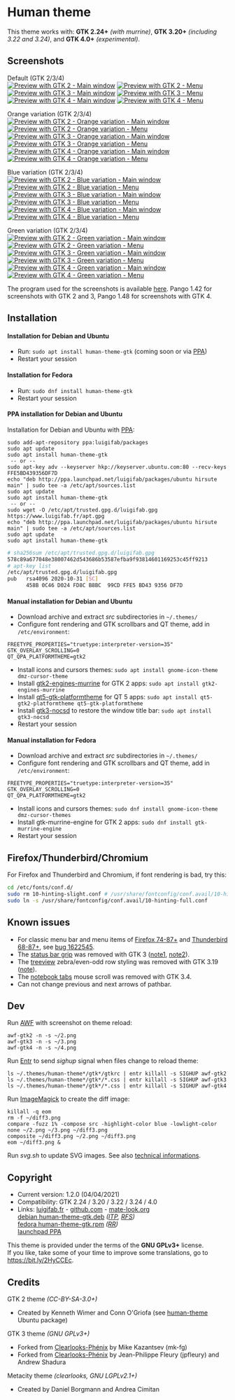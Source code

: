 # Human theme

This theme works with: **GTK 2.24+** *(with murrine)*, **GTK 3.20+** *(including 3.22 and 3.24)*, and **GTK 4.0+** *(experimental)*.

## Screenshots

Default (GTK 2/3/4)\
[![Preview with GTK 2 - Main window](images/thumbs/gtk2.png?raw=true)](images/gtk2.png?raw=true)
[![Preview with GTK 2 - Menu](images/thumbs/gtk2-menu.png?raw=true)](images/gtk2-menu.png?raw=true)\
[![Preview with GTK 3 - Main window](images/thumbs/gtk3.png?raw=true)](images/gtk3.png?raw=true)
[![Preview with GTK 3 - Menu](images/thumbs/gtk3-menu.png?raw=true)](images/gtk3-menu.png?raw=true)\
[![Preview with GTK 4 - Main window](images/thumbs/gtk4.png?raw=true)](images/gtk4.png?raw=true)
[![Preview with GTK 4 - Menu](images/thumbs/gtk4-menu.png?raw=true)](images/gtk4-menu.png?raw=true)

Orange variation (GTK 2/3/4)\
[![Preview with GTK 2 - Orange variation - Main window](images/thumbs/gtk2-orange.png?raw=true)](images/gtk2-orange.png?raw=true)
[![Preview with GTK 2 - Orange variation - Menu](images/thumbs/gtk2-orange-menu.png?raw=true)](images/gtk2-orange-menu.png?raw=true)\
[![Preview with GTK 3 - Orange variation - Main window](images/thumbs/gtk3-orange.png?raw=true)](images/gtk3-orange.png?raw=true)
[![Preview with GTK 3 - Orange variation - Menu](images/thumbs/gtk3-orange-menu.png?raw=true)](images/gtk3-orange-menu.png?raw=true)\
[![Preview with GTK 4 - Orange variation - Main window](images/thumbs/gtk4-orange.png?raw=true)](images/gtk4-orange.png?raw=true)
[![Preview with GTK 4 - Orange variation - Menu](images/thumbs/gtk4-orange-menu.png?raw=true)](images/gtk4-orange-menu.png?raw=true)

Blue variation (GTK 2/3/4)\
[![Preview with GTK 2 - Blue variation - Main window](images/thumbs/gtk2-blue.png?raw=true)](images/gtk2-blue.png?raw=true)
[![Preview with GTK 2 - Blue variation - Menu](images/thumbs/gtk2-blue-menu.png?raw=true)](images/gtk2-blue-menu.png?raw=true)\
[![Preview with GTK 3 - Blue variation - Main window](images/thumbs/gtk3-blue.png?raw=true)](images/gtk3-blue.png?raw=true)
[![Preview with GTK 3 - Blue variation - Menu](images/thumbs/gtk3-blue-menu.png?raw=true)](images/gtk3-blue-menu.png?raw=true)\
[![Preview with GTK 4 - Blue variation - Main window](images/thumbs/gtk4-blue.png?raw=true)](images/gtk4-blue.png?raw=true)
[![Preview with GTK 4 - Blue variation - Menu](images/thumbs/gtk4-blue-menu.png?raw=true)](images/gtk4-blue-menu.png?raw=true)

Green variation (GTK 2/3/4)\
[![Preview with GTK 2 - Green variation - Main window](images/thumbs/gtk2-green.png?raw=true)](images/gtk2-green.png?raw=true)
[![Preview with GTK 2 - Green variation - Menu](images/thumbs/gtk2-green-menu.png?raw=true)](images/gtk2-green-menu.png?raw=true)\
[![Preview with GTK 3 - Green variation - Main window](images/thumbs/gtk3-green.png?raw=true)](images/gtk3-green.png?raw=true)
[![Preview with GTK 3 - Green variation - Menu](images/thumbs/gtk3-green-menu.png?raw=true)](images/gtk3-green-menu.png?raw=true)\
[![Preview with GTK 4 - Green variation - Main window](images/thumbs/gtk4-green.png?raw=true)](images/gtk4-green.png?raw=true)
[![Preview with GTK 4 - Green variation - Menu](images/thumbs/gtk4-green-menu.png?raw=true)](images/gtk4-green-menu.png?raw=true)

The program used for the screenshots is available [here](https://github.com/luigifab/awf-extended). Pango 1.42 for screenshots with GTK 2 and 3, Pango 1.48 for screenshots with GTK 4.

## Installation

#### Installation for Debian and Ubuntu

* Run: `sudo apt install human-theme-gtk` (coming soon or via [PPA](https://launchpad.net/~luigifab/+archive/ubuntu/packages))
* Restart your session

#### Installation for Fedora

* Run: `sudo dnf install human-theme-gtk`
* Restart your session

#### PPA installation for Debian and Ubuntu

Installation for Debian and Ubuntu with [PPA](https://launchpad.net/~luigifab/+archive/ubuntu/packages):
```
sudo add-apt-repository ppa:luigifab/packages
sudo apt update
sudo apt install human-theme-gtk
 -- or --
sudo apt-key adv --keyserver hkp://keyserver.ubuntu.com:80 --recv-keys FFE5BD439356DF7D
echo "deb http://ppa.launchpad.net/luigifab/packages/ubuntu hirsute main" | sudo tee -a /etc/apt/sources.list
sudo apt update
sudo apt install human-theme-gtk
 -- or --
sudo wget -O /etc/apt/trusted.gpg.d/luigifab.gpg https://www.luigifab.fr/apt.gpg
echo "deb http://ppa.launchpad.net/luigifab/packages/ubuntu hirsute main" | sudo tee -a /etc/apt/sources.list
sudo apt update
sudo apt install human-theme-gtk
```

```bash
# sha256sum /etc/apt/trusted.gpg.d/luigifab.gpg
578c89a677048e38007462d543686b53587efba9f93814601169253c45ff9213
# apt-key list
/etc/apt/trusted.gpg.d/luigifab.gpg
pub   rsa4096 2020-10-31 [SC]
      458B 0C46 D024 FD8C B8BC  99CD FFE5 BD43 9356 DF7D
```

#### Manual installation for Debian and Ubuntu

* Download archive and extract *src* subdirectories in `~/.themes/`
* Configure font rendering and GTK scrollbars and QT theme, add in `/etc/environment`:
```
FREETYPE_PROPERTIES="truetype:interpreter-version=35"
GTK_OVERLAY_SCROLLING=0
QT_QPA_PLATFORMTHEME=gtk2
```
* Install icons and cursors themes: `sudo apt install gnome-icon-theme dmz-cursor-theme`
* Install [gtk2-engines-murrine](https://packages.debian.org/search?keywords=gtk2-engines-murrine) for GTK 2 apps: `sudo apt install gtk2-engines-murrine`
* Install [qt5-gtk-platformtheme](https://packages.debian.org/search?keywords=qt5+gtk+platformtheme) for QT 5 apps: `sudo apt install qt5-gtk2-platformtheme qt5-gtk-platformtheme`
* Install [gtk3-nocsd](https://packages.debian.org/search?keywords=gtk3-nocsd) to restore the window title bar: `sudo apt install gtk3-nocsd`
* Restart your session

#### Manual installation for Fedora

* Download archive and extract *src* subdirectories in `~/.themes/`
* Configure font rendering and GTK scrollbars and QT theme, add in `/etc/environment`:
```
FREETYPE_PROPERTIES="truetype:interpreter-version=35"
GTK_OVERLAY_SCROLLING=0
QT_QPA_PLATFORMTHEME=gtk2
```
* Install icons and cursors themes: `sudo dnf install gnome-icon-theme dmz-cursor-themes`
* Install gtk-murrine-engine for GTK 2 apps: `sudo dnf install gtk-murrine-engine`
* Restart your session

## Firefox/Thunderbird/Chromium

For Firefox and Thunderbird and Chromium, if font rendering is bad, try this:

```bash
cd /etc/fonts/conf.d/
sudo rm 10-hinting-slight.conf # /usr/share/fontconfig/conf.avail/10-hinting-slight.conf
sudo ln -s /usr/share/fontconfig/conf.avail/10-hinting-full.conf
```

## Known issues

* For classic menu bar and menu items of [Firefox 74-87+](https://www.mozilla.org/firefox) and [Thunderbird 68-87+](https://www.mozilla.org/thunderbird), see [bug 1622545](https://bugzilla.mozilla.org/show_bug.cgi?id=1622545).
* The [status bar grip](https://developer.gnome.org/gtk2/stable/GtkStatusbar.html) was removed with GTK 3 ([note1](https://developer.gnome.org/gtk3/stable/ch26s02.html#id-1.6.3.4.17), [note2](https://developer.gnome.org/gtk3/stable/GtkWindow.html#gtk-window-set-has-resize-grip)).
* The [treeview](https://developer.gnome.org/gtk3/stable/GtkTreeView.html) zebra/even-odd row styling was removed with GTK 3.19 ([note](https://gitlab.gnome.org/GNOME/gtk/issues/581#note_746153)).
* The [notebook tabs](https://developer.gnome.org/gtk3/stable/GtkNotebook.html) mouse scroll was removed with GTK 3.4.
* Can not change previous and next arrows of pathbar.

## Dev

Run [AWF](https://github.com/luigifab/awf-extended) with screenshot on theme reload:
```
awf-gtk2 -n -s ~/2.png
awf-gtk3 -n -s ~/3.png
awf-gtk4 -n -s ~/4.png
```

Run [Entr](https://github.com/eradman/entr) to send *sighup* signal when files change to reload theme:
```
ls ~/.themes/human-theme*/gtk*/gtkrc | entr killall -s SIGHUP awf-gtk2
ls ~/.themes/human-theme*/gtk*/*.css | entr killall -s SIGHUP awf-gtk3
ls ~/.themes/human-theme*/gtk*/*.css | entr killall -s SIGHUP awf-gtk4
```

Run [ImageMagick](https://imagemagick.org/) to create the diff image:
```
killall -q eom
rm -f ~/diff3.png
compare -fuzz 1% -compose src -highlight-color blue -lowlight-color none ~/2.png ~/3.png ~/diff3.png
composite ~/diff3.png ~/2.png ~/diff3.png
eom ~/diff3.png &
```

Run *svg.sh* to update SVG images. See also [technical informations](https://github.com/mk-fg/clearlooks-phenix-humanity).

## Copyright

- Current version: 1.2.0 (04/04/2021)
- Compatibility: GTK 2.24 / 3.20 / 3.22 / 3.24 / 4.0
- Links: [luigifab.fr](https://www.luigifab.fr/gtk/human-theme) - [github.com](https://github.com/luigifab/human-theme) - [mate-look.org](https://www.mate-look.org/p/1376363/)\
[debian human-theme-gtk.deb](https://tracker.debian.org/pkg/human-theme-gtk)
  *([ITP](https://bugs.debian.org/cgi-bin/bugreport.cgi?bug=973445),
   [RFS](https://bugs.debian.org/cgi-bin/bugreport.cgi?bug=974209))*\
[fedora human-theme-gtk.rpm](https://src.fedoraproject.org/rpms/human-theme-gtk)
  *([RR](https://bugzilla.redhat.com/show_bug.cgi?id=1893327))*\
[launchpad PPA](https://launchpad.net/~luigifab/+archive/ubuntu/packages)

This theme is provided under the terms of the **GNU GPLv3+** license.\
If you like, take some of your time to improve some translations, go to https://bit.ly/2HyCCEc.

## Credits

GTK 2 theme *(CC-BY-SA-3.0+)*
- Created by Kenneth Wimer and Conn O'Griofa (see [human-theme](https://packages.ubuntu.com/search?keywords=human-theme) Ubuntu package)

GTK 3 theme *(GNU GPLv3+)*
- Forked from [Clearlooks-Phénix](https://github.com/mk-fg/clearlooks-phenix) by Mike Kazantsev (mk-fg)
- Forked from [Clearlooks-Phénix](https://github.com/jpfleury/clearlooks-phenix) by Jean-Philippe Fleury (jpfleury) and Andrew Shadura

Metacity theme *(clearlooks, GNU LGPLv2.1+)*
- Created by Daniel Borgmann and Andrea Cimitan
